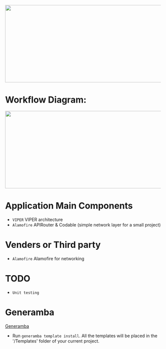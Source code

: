 <img src="https://github.com/usman-pucit/VIPER_Swift/blob/developer/images/SwiftyVIPER.png"
width="600" height="250">

# Workflow Diagram:

<img src="https://github.com/usman-pucit/VIPER_Swift/blob/developer/images/bpM7t.png"
width="600" height="250">

#  Application Main Components

* `VIPER` VIPER architecture 
* `Alamofire` APIRouter & Codable (simple network layer for a small project)


# Venders or Third party

* `Alamofire` Alamofire for networking 

# TODO

* `Unit testing` 

# Generamba

[Generamba](URL "https://github.com/strongself/Generamba")

* Run `generamba template install`. All the templates will be placed in the '/Templates' folder of your current project.

